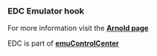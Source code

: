 ### EDC Emulator hook

For more information visit the [**Arnold page**](https://github.com/PhoenixInteractiveNL/edc-masterhook/wiki/Emulator-arnold#menu)

EDC is part of [**emuControlCenter**](https://github.com/PhoenixInteractiveNL/emuControlCenter/wiki)
